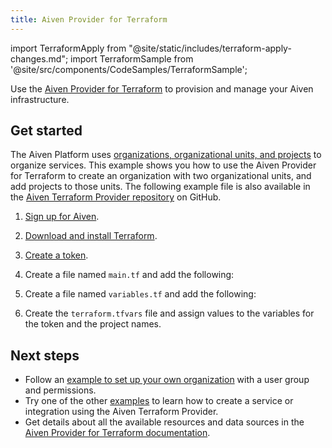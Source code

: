 ```yaml
---
title: Aiven Provider for Terraform
---
```


import TerraformApply from "@site/static/includes/terraform-apply-changes.md";
import TerraformSample from '@site/src/components/CodeSamples/TerraformSample';

Use the [Aiven Provider for Terraform](https://registry.terraform.io/providers/aiven/aiven/latest/docs) to provision and manage your Aiven infrastructure.

## Get started

The Aiven Platform uses
[organizations, organizational units, and projects](https://aiven.io/docs/platform/concepts/orgs-units-projects)
to organize services. This example shows you how to use the Aiven Provider for Terraform
to create an organization with two organizational units, and add projects to those units.
The following example file is also available in the
[Aiven Terraform Provider repository](https://github.com/aiven/terraform-provider-aiven/tree/main/examples/clickhouse) on GitHub.

1. [Sign up for Aiven](https://console.aiven.io/signup?utm_source=github&utm_medium=organic&utm_campaign=devportal&utm_content=repo).
1. [Download and install Terraform](https://www.terraform.io/downloads).
1. [Create a token](/docs/platform/howto/create_authentication_token).
1. Create a file named `main.tf` and add the following:

    <TerraformSample filename='organization/org_units_projects.tf' />

1. Create a file named `variables.tf` and add the following:

    <TerraformSample filename='organization/variables.tf' />

1. Create the `terraform.tfvars` file and assign values to the variables for the
   token and the project names.

<TerraformApply />

## Next steps

- Follow an [example to set up your own organization](https://github.com/aiven/terraform-provider-aiven/tree/main/examples/get-started)
  with a user group and permissions.
- Try one of the other [examples](https://aiven.io/developer/terraform)
  to learn how to create a service or integration using the Aiven Terraform Provider.
- Get details about all the available resources and data sources in the
  [Aiven Provider for Terraform documentation](https://registry.terraform.io/providers/aiven/aiven/latest/docs).
